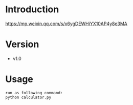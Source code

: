 # Introduction
https://mp.weixin.qq.com/s/x6ygDEWHiYX10AP4y8e3MA

# Version
- v1.0

# Usage
```
run as following command:
python calculator.py
```